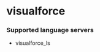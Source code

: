 # visualforce
<!--- THIS DOCUMENT IS AUTOMATICALLY GENERATED, DON'T EDIT IT -->

### Supported language servers

- visualforce_ls
